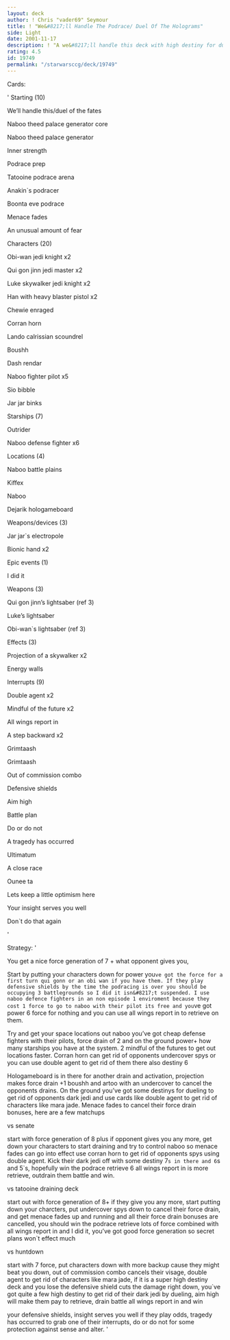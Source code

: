 ```yaml
---
layout: deck
author: ! Chris "vader69" Seymour
title: ! "We&#8217;ll Handle The Podrace/ Duel Of The Holograms"
side: Light
date: 2001-11-17
description: ! "A we&#8217;ll handle this deck with high destiny for dueling and podracing."
rating: 4.5
id: 19749
permalink: "/starwarsccg/deck/19749"
---
```

Cards: 

' 
Starting (10)

We&#8217;ll handle this/duel of the fates

Naboo theed palace generator core

Naboo theed palace generator

Inner strength

Podrace prep

Tatooine podrace arena

Anakin`s podracer

Boonta eve podrace

Menace fades

An unusual amount of fear


Characters (20)

Obi-wan jedi knight x2

Qui gon jinn jedi master x2

Luke skywalker jedi knight x2

Han with heavy blaster pistol x2

Chewie enraged

Corran horn

Lando calrissian scoundrel

Boushh

Dash rendar

Naboo fighter pilot x5

Sio bibble

Jar jar binks


Starships (7)

Outrider

Naboo defense fighter x6


Locations (4)

Naboo battle plains

Kiffex

Naboo

Dejarik hologameboard


Weapons/devices (3)

Jar jar`s electropole

Bionic hand x2


Epic events (1)

I did it


Weapons (3)

Qui gon jinn&#8217;s lightsaber (ref 3)

Luke&#8217;s lightsaber

Obi-wan`s lightsaber (ref 3)


Effects (3)

Projection of a skywalker x2

Energy walls


Interrupts (9)

Double agent x2

Mindful of the future x2

All wings report in

A step backward x2

Grimtaash

Grimtaash

Out of commission combo


Defensive shields

Aim high

Battle plan

Do or do not

A tragedy has occurred

Ultimatum

A close race

Ounee ta

Lets keep a little optimism here

Your insight serves you well

Don`t do that again


'

Strategy: '

You get a nice force generation of 7 + what opponent gives you, 

Start by putting your characters  down for power you`ve got the force for a first turn qui gonn or an obi wan if you have them. If they play defensive shields by the time the podracing is over you should be occupying 3 battlegrounds so I did it isn&#8217;t suspended. I use naboo defence fighters in an non episode 1 enviroment because they cost 1 force to go to naboo with their pilot its free and you`ve got power 6 force for nothing and you can use all wings report in to retrieve on them.


Try and get your space locations out naboo you&#8217;ve got cheap defense fighters with their pilots, force drain of 2 and on the ground power+ how many starships you have at the system. 2 mindful of the futures to get out locations faster. Corran horn can get rid of opponents undercover spys or you can use double agent to get rid of them there also destiny 6


Hologameboard is in there for another drain and activation, projection makes force drain +1 boushh and artoo with an undercover to cancel the opponents drains. On the ground you&#8217;ve got some destinys for dueling to get rid of opponents dark jedi and use cards like double agent to get rid of characters like mara jade. Menace fades to cancel their force drain bonuses, here are a few matchups


vs senate

start with force generation of 8 plus if opponent gives you any more, get down your characters to start draining and try to control naboo so menace fades can go into effect use corran horn to get rid of opponents spys using double agent. Kick their dark jedi off with some destiny 7`s in there and 6`s and 5`s, hopefully win the podrace retrieve 6 all wings report in is more retrieve, outdrain them battle and win.


vs tatooine draining deck

start out with force generation of 8+  if they give you any more, start putting down your charcters, put undercover spys down to cancel their force drain, and get menace fades up and running and all their force drain bonuses are cancelled, you should win the podrace retrieve lots of force combined with all wings report in and I did it, you&#8217;ve got good force generation so secret plans won`t effect much


vs huntdown

start with 7 force, put characters down with more backup cause they might beat you down, out of commission combo cancels their visage, double agent to get rid of characters like mara jade, if it is a super high destiny deck and you lose the defensive shield cuts the damage right down, you`ve got quite a few high destiny to get rid of their dark jedi by dueling, aim high will make them pay to retrieve, drain battle all wings report in and win


your defensive shields, insight serves you well if they play odds, tragedy has occurred to grab one of their interrupts, do or do not for some protection against sense and alter. '

